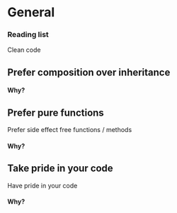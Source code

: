 # General

### Reading list

Clean code

## Prefer composition over inheritance

#### Why?

## Prefer pure functions

Prefer side effect free functions / methods

#### Why?

## Take pride in your code

Have pride in your code

#### Why?
